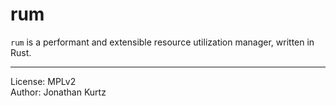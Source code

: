 # rum

`rum` is a performant and extensible resource utilization manager, written in Rust.
___
License: MPLv2\
Author: Jonathan Kurtz

